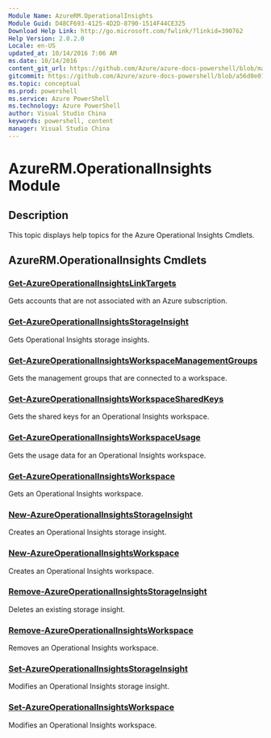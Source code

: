 ```yaml
---
Module Name: AzureRM.OperationalInsights
Module Guid: D48CF693-4125-4D2D-8790-1514F44CE325
Download Help Link: http://go.microsoft.com/fwlink/?linkid=390762
Help Version: 2.0.2.0
Locale: en-US
updated_at: 10/14/2016 7:06 AM
ms.date: 10/14/2016
content_git_url: https://github.com/Azure/azure-docs-powershell/blob/master/azureps-cmdlets-docs/ResourceManager/AzureRM.OperationalInsights/v0.9.8/CmdletMDs/AzureRM.OperationalInsights.md
gitcommit: https://github.com/Azure/azure-docs-powershell/blob/a56d0e01e65c2c33aa2af13dd29addc94ead6e88/azureps-cmdlets-docs/ResourceManager/AzureRM.OperationalInsights/v0.9.8/CmdletMDs/AzureRM.OperationalInsights.md
ms.topic: conceptual
ms.prod: powershell
ms.service: Azure PowerShell
ms.technology: Azure PowerShell
author: Visual Studio China
keywords: powershell, content
manager: Visual Studio China
---
```


# AzureRM.OperationalInsights Module
## Description
This topic displays help topics for the Azure Operational Insights Cmdlets. 

## AzureRM.OperationalInsights Cmdlets
### [Get-AzureOperationalInsightsLinkTargets](Get-AzureOperationalInsightsLinkTargets.md)
Gets accounts that are not associated with an Azure subscription.


### [Get-AzureOperationalInsightsStorageInsight](Get-AzureOperationalInsightsStorageInsight.md)
Gets Operational Insights storage insights.


### [Get-AzureOperationalInsightsWorkspaceManagementGroups](Get-AzureOperationalInsightsWorkspaceManagementGroups.md)
Gets the management groups that are connected to a workspace.


### [Get-AzureOperationalInsightsWorkspaceSharedKeys](Get-AzureOperationalInsightsWorkspaceSharedKeys.md)
Gets the shared keys for an Operational Insights workspace.


### [Get-AzureOperationalInsightsWorkspaceUsage](Get-AzureOperationalInsightsWorkspaceUsage.md)
Gets the usage data for an Operational Insights workspace.


### [Get-AzureOperationalInsightsWorkspace](Get-AzureOperationalInsightsWorkspace.md)
Gets an Operational Insights workspace.


### [New-AzureOperationalInsightsStorageInsight](New-AzureOperationalInsightsStorageInsight.md)
Creates an Operational Insights storage insight.


### [New-AzureOperationalInsightsWorkspace](New-AzureOperationalInsightsWorkspace.md)
Creates an Operational Insights workspace.


### [Remove-AzureOperationalInsightsStorageInsight](Remove-AzureOperationalInsightsStorageInsight.md)
Deletes an existing storage insight.


### [Remove-AzureOperationalInsightsWorkspace](Remove-AzureOperationalInsightsWorkspace.md)
Removes an Operational Insights workspace.


### [Set-AzureOperationalInsightsStorageInsight](Set-AzureOperationalInsightsStorageInsight.md)
Modifies an Operational Insights storage insight.


### [Set-AzureOperationalInsightsWorkspace](Set-AzureOperationalInsightsWorkspace.md)
Modifies an Operational Insights workspace.



